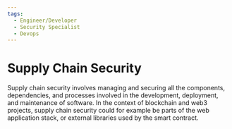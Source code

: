 ```yaml
---
tags:
  - Engineer/Developer
  - Security Specialist
  - Devops
---
```


# Supply Chain Security

Supply chain security involves managing and securing all the components, dependencies, and processes involved in the development, deployment, and maintenance of software. In the context of blockchain and web3 projects, supply chain security could for example be parts of the web application stack, or external libraries used by the smart contract.
